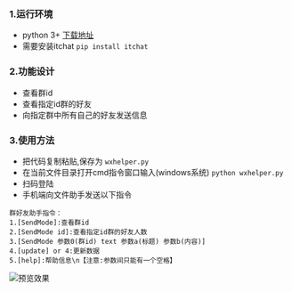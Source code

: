 ### 1.运行环境
+ python 3+ [下载地址](https://www.python.org/downloads/)
+ 需要安装itchat
```pip install itchat```
### 2.功能设计
* 查看群id
* 查看指定id群的好友
* 向指定群中所有自己的好友发送信息
### 3.使用方法
+ 把代码复制粘贴,保存为 `wxhelper.py`
+ 在当前文件目录打开cmd指令窗口输入(windows系统)
```python wxhelper.py```
+ 扫码登陆
+ 手机端向文件助手发送以下指令
```
群好友助手指令：
1.[SendMode]:查看群id
2.[SendMode id]:查看指定id群的好友人数
3.[SendMode 参数0(群id) text 参数a(标题) 参数b(内容)]
4.[update] or 4:更新数据
5.[help]:帮助信息\n【注意:参数间只能有一个空格】

```
![预览效果](https://raw.githubusercontent.com/Cendeal/python_itchat_wxhelper/master/example/example.png)
